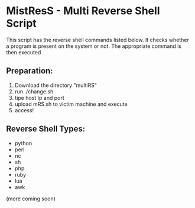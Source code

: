 # MistResS -  Multi Reverse Shell Script 
This script has the reverse shell commands listed below. 
It checks whether a program is present on the system or not. 
The appropriate command is then executed 

## Preparation:
1. Download the directory "multiRS"
2. run ./change.sh
3. tipe host Ip and port
4. upload mRS.sh to victim machine and execute
5. access!

## Reverse Shell Types:
* python 
* perl
* nc
* sh
* php
* ruby
* lua
* awk

(more coming soon)
